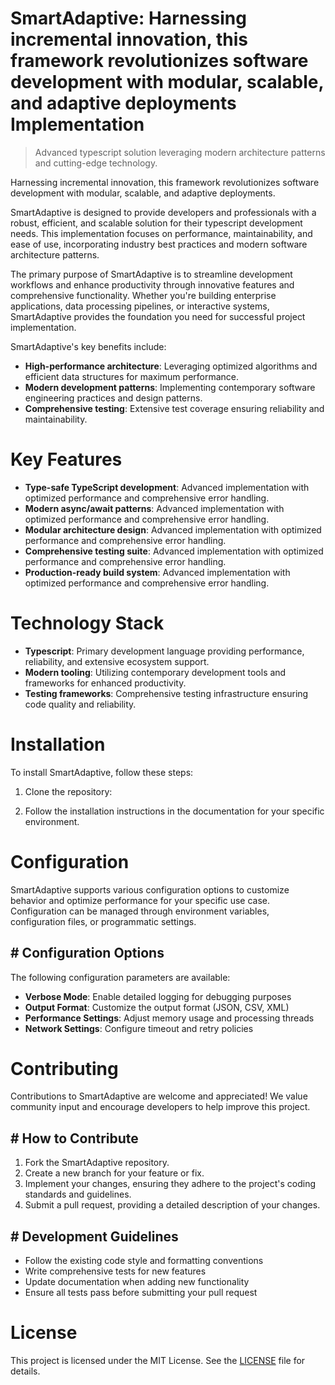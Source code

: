 <!-- fallback_SmartAdaptive_20250802214714_70582 -->

# SmartAdaptive: Harnessing incremental innovation, this framework revolutionizes software development with modular, scalable, and adaptive deployments Implementation
> Advanced typescript solution leveraging modern architecture patterns and cutting-edge technology.

Harnessing incremental innovation, this framework revolutionizes software development with modular, scalable, and adaptive deployments.

SmartAdaptive is designed to provide developers and professionals with a robust, efficient, and scalable solution for their typescript development needs. This implementation focuses on performance, maintainability, and ease of use, incorporating industry best practices and modern software architecture patterns.

The primary purpose of SmartAdaptive is to streamline development workflows and enhance productivity through innovative features and comprehensive functionality. Whether you're building enterprise applications, data processing pipelines, or interactive systems, SmartAdaptive provides the foundation you need for successful project implementation.

SmartAdaptive's key benefits include:

* **High-performance architecture**: Leveraging optimized algorithms and efficient data structures for maximum performance.
* **Modern development patterns**: Implementing contemporary software engineering practices and design patterns.
* **Comprehensive testing**: Extensive test coverage ensuring reliability and maintainability.

# Key Features

* **Type-safe TypeScript development**: Advanced implementation with optimized performance and comprehensive error handling.
* **Modern async/await patterns**: Advanced implementation with optimized performance and comprehensive error handling.
* **Modular architecture design**: Advanced implementation with optimized performance and comprehensive error handling.
* **Comprehensive testing suite**: Advanced implementation with optimized performance and comprehensive error handling.
* **Production-ready build system**: Advanced implementation with optimized performance and comprehensive error handling.

# Technology Stack

* **Typescript**: Primary development language providing performance, reliability, and extensive ecosystem support.
* **Modern tooling**: Utilizing contemporary development tools and frameworks for enhanced productivity.
* **Testing frameworks**: Comprehensive testing infrastructure ensuring code quality and reliability.

# Installation

To install SmartAdaptive, follow these steps:

1. Clone the repository:


2. Follow the installation instructions in the documentation for your specific environment.

# Configuration

SmartAdaptive supports various configuration options to customize behavior and optimize performance for your specific use case. Configuration can be managed through environment variables, configuration files, or programmatic settings.

## # Configuration Options

The following configuration parameters are available:

* **Verbose Mode**: Enable detailed logging for debugging purposes
* **Output Format**: Customize the output format (JSON, CSV, XML)
* **Performance Settings**: Adjust memory usage and processing threads
* **Network Settings**: Configure timeout and retry policies

# Contributing

Contributions to SmartAdaptive are welcome and appreciated! We value community input and encourage developers to help improve this project.

## # How to Contribute

1. Fork the SmartAdaptive repository.
2. Create a new branch for your feature or fix.
3. Implement your changes, ensuring they adhere to the project's coding standards and guidelines.
4. Submit a pull request, providing a detailed description of your changes.

## # Development Guidelines

* Follow the existing code style and formatting conventions
* Write comprehensive tests for new features
* Update documentation when adding new functionality
* Ensure all tests pass before submitting your pull request

# License

This project is licensed under the MIT License. See the [LICENSE](https://github.com/ludo53/SmartAdaptive/blob/main/LICENSE) file for details.
